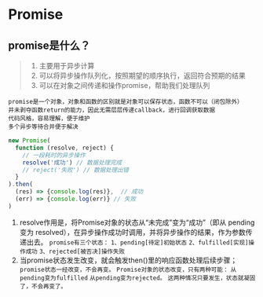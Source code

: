 # Promise

## promise是什么？
> 1. 主要用于异步计算
> 2. 可以将异步操作队列化，按照期望的顺序执行，返回符合预期的结果
> 3. 可以在对象之间传递和操作promise，帮助我们处理队列
```
promise是一个对象，对象和函数的区别就是对象可以保存状态，函数不可以（闭包除外）
并未剥夺函数return的能力，因此无需层层传递callback，进行回调获取数据
代码风格，容易理解，便于维护
多个异步等待合并便于解决
```

```js
new Promise(
  function (resolve, reject) {
    // 一段耗时的异步操作
    resolve('成功') // 数据处理完成
    // reject('失败') // 数据处理出错
  }
).then(
  (res) => {console.log(res)},  // 成功
  (err) => {console.log(err)} // 失败
)
```

1. resolve作用是，将Promise对象的状态从“未完成”变为“成功”（即从 pending 变为 resolved），在异步操作成功时调用，并将异步操作的结果，作为参数传递出去。
`promise有三个状态：`
`1、pending[待定]初始状态`
`2、fulfilled[实现]操作成功`
`3、rejected[被否决]操作失败`
2. 当promise状态发生改变，就会触发then()里的响应函数处理后续步骤；
`promise状态一经改变，不会再变。`
`Promise对象的状态改变，只有两种可能：`
`从pending变为fulfilled`
`从pending变为rejected。`
`这两种情况只要发生，状态就凝固了，不会再变了。`
